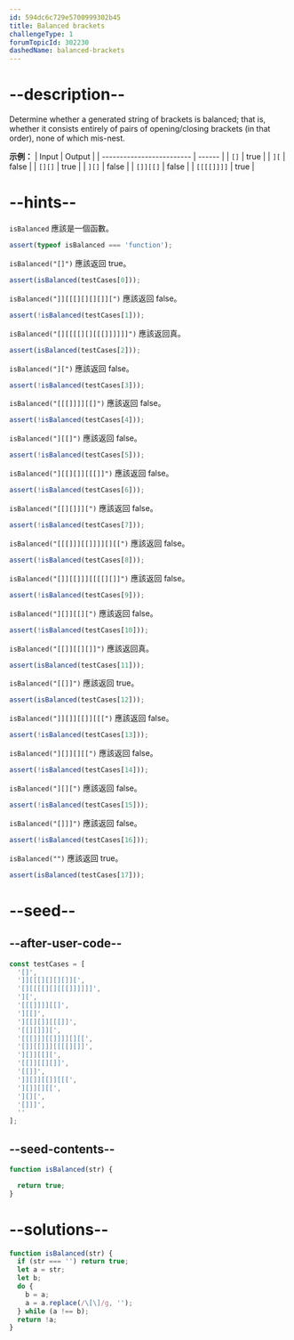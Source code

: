 ```yaml
---
id: 594dc6c729e5700999302b45
title: Balanced brackets
challengeType: 1
forumTopicId: 302230
dashedName: balanced-brackets
---
```


# --description--

Determine whether a generated string of brackets is balanced; that is, whether it consists entirely of pairs of opening/closing brackets (in that order), none of which mis-nest.

**示例：**
| Input                     | Output |
| ------------------------- | ------ |
| <code>\[]</code> | true   |
| <code>]\[</code> | false  |
| <code>[][]</code> | true   |
| <code>]\[]</code> | false  |
| <code>\[]]\[\[]</code> | false  |
| <code>\[\[\[\[]]]]</code> | true   |

# --hints--

`isBalanced` 應該是一個函數。

```js
assert(typeof isBalanced === 'function');
```

`isBalanced("[]")` 應該返回 true。

```js
assert(isBalanced(testCases[0]));
```

`isBalanced("]][[[][][][]][")` 應該返回 false。

```js
assert(!isBalanced(testCases[1]));
```

`isBalanced("[][[[[][][[[]]]]]]")` 應該返回真。

```js
assert(isBalanced(testCases[2]));
```

`isBalanced("][")` 應該返回 false。

```js
assert(!isBalanced(testCases[3]));
```

`isBalanced("[[[]]]][[]")` 應該返回 false。

```js
assert(!isBalanced(testCases[4]));
```

`isBalanced("][[]")` 應該返回 false。

```js
assert(!isBalanced(testCases[5]));
```

`isBalanced("][[][]][[[]]")` 應該返回 false。

```js
assert(!isBalanced(testCases[6]));
```

`isBalanced("[[][]]][")` 應該返回 false。

```js
assert(!isBalanced(testCases[7]));
```

`isBalanced("[[[]]][[]]]][][[")` 應該返回 false。

```js
assert(!isBalanced(testCases[8]));
```

`isBalanced("[]][[]]][[[[][]]")` 應該返回 false。

```js
assert(!isBalanced(testCases[9]));
```

`isBalanced("][]][[][")` 應該返回 false。

```js
assert(!isBalanced(testCases[10]));
```

`isBalanced("[[]][[][]]")` 應該返回真。

```js
assert(isBalanced(testCases[11]));
```

`isBalanced("[[]]")` 應該返回 true。

```js
assert(isBalanced(testCases[12]));
```

`isBalanced("]][]][[]][[[")` 應該返回 false。

```js
assert(!isBalanced(testCases[13]));
```

`isBalanced("][]][][[")` 應該返回 false。

```js
assert(!isBalanced(testCases[14]));
```

`isBalanced("][][")` 應該返回 false。

```js
assert(!isBalanced(testCases[15]));
```

`isBalanced("[]]]")` 應該返回 false。

```js
assert(!isBalanced(testCases[16]));
```

`isBalanced("")` 應該返回 true。

```js
assert(isBalanced(testCases[17]));
```

# --seed--

## --after-user-code--

```js
const testCases = [
  '[]',
  ']][[[][][][]][',
  '[][[[[][][[[]]]]]]',
  '][',
  '[[[]]]][[]',
  '][[]',
  '][[][]][[[]]',
  '[[][]]][',
  '[[[]]][[]]]][][[',
  '[]][[]]][[[[][]]',
  '][]][[][',
  '[[]][[][]]',
  '[[]]',
  ']][]][[]][[[',
  '][]][][[',
  '][][',
  '[]]]',
  ''
];
```

## --seed-contents--

```js
function isBalanced(str) {

  return true;
}
```

# --solutions--

```js
function isBalanced(str) {
  if (str === '') return true;
  let a = str;
  let b;
  do {
    b = a;
    a = a.replace(/\[\]/g, '');
  } while (a !== b);
  return !a;
}
```
